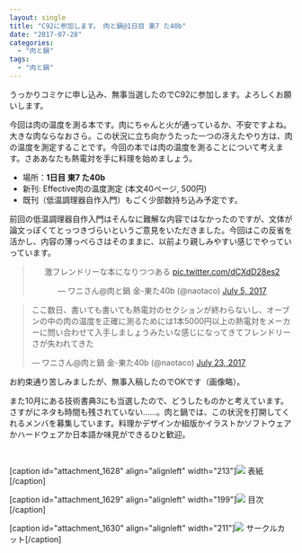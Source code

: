 ```yaml
---
layout: single
title: "C92に参加します。　肉と鍋@1日目 東7 た40b"
date: "2017-07-28"
categories: 
  - "肉と鍋"
tags: 
  - "肉と鍋"
---
```


うっかりコミケに申し込み、無事当選したのでC92に参加します。よろしくお願いします。

今回は肉の温度を測る本です。肉にちゃんと火が通っているか、不安ですよね。大きな肉ならなおさら。この状況に立ち向かうたった一つの冴えたやり方は、肉の温度を測定することです。今回の本では肉の温度を測ることについて考えます。さああなたも熱電対を手に料理を始めましょう。

- 場所：**1日目 東7 た40b**
- 新刊: Effective肉の温度測定 (本文40ページ, 500円)
- 既刊（低温調理器自作入門）もごく少部数持ち込み予定です。

前回の低温調理器自作入門はそんなに難解な内容ではなかったのですが、文体が論文っぽくてとっつきづらいというご意見をいただきました。今回はこの反省を活かし、内容の薄っぺらさはそのままに、以前より親しみやすい感じでやっていっています。

<blockquote class="twitter-tweet" data-lang="en"><p dir="ltr" lang="ja" style="text-align: center;">激フレンドリーな本になりつつある <a href="https://t.co/dCXdD28es2">pic.twitter.com/dCXdD28es2</a></p><p style="text-align: center;">— ワニさん@肉と鍋 金-東た40b (@naotaco) <a href="https://twitter.com/naotaco/status/882607799145873408">July 5, 2017</a></p></blockquote>

<script async src="//platform.twitter.com/widgets.js" charset="utf-8"></script>

<blockquote class="twitter-tweet" data-lang="en"><p dir="ltr" lang="ja">ここ数日、書いても書いても熱電対のセクションが終わらないし、オーブンの中の肉の温度を正確に測るためには1本5000円以上の熱電対をメーカーに問い合わせて入手しましょうみたいな感じになってきてフレンドリーさが失われてきた</p>— ワニさん@肉と鍋 金-東た40b (@naotaco) <a href="https://twitter.com/naotaco/status/889109250420506624">July 23, 2017</a></blockquote>

<script async src="//platform.twitter.com/widgets.js" charset="utf-8"></script>

お約束通り苦しみましたが、無事入稿したのでOKです（画像略）。

また10月にある技術書典3にも当選したので、どうしたものかと考えています。さすがにネタも時間も残されていない……。肉と鍋では、この状況を打開してくれるメンバを募集しています。料理かデザインか組版かイラストかソフトウェアかハードウェアか日本語か味見ができるひと歓迎。

 

\[caption id="attachment\_1628" align="alignleft" width="213"\][![](https://blog.naotaco.com/assets/images/posts/2017/07/cover_-213x300.jpg)](https://blog.naotaco.com/assets/images/posts/2017/07/cover_.jpg) 表紙\[/caption\]

\[caption id="attachment\_1629" align="alignleft" width="199"\][![](https://blog.naotaco.com/assets/images/posts/2017/07/toc-199x300.png)](https://blog.naotaco.com/assets/images/posts/2017/07/toc.png) 目次\[/caption\]

\[caption id="attachment\_1630" align="alignleft" width="211"\][![](https://blog.naotaco.com/assets/images/posts/2017/07/circle_cut_c92-211x300.jpg)](https://blog.naotaco.com/assets/images/posts/2017/07/circle_cut_c92.jpg) サークルカット\[/caption\]
